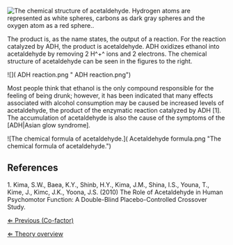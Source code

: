 ![The chemical structure of acetaldehyde. Hydrogen atoms are represented as white spheres, carbons as dark gray spheres and the oxygen atom as a red sphere..]( Acetaldehyde.png "The chemical structure of acetaldehyde. Hydrogen atoms are represented as white spheres, carbons as dark gray spheres and the oxygen atom as a red sphere..")

The product is, as the name states, the output of a reaction. For the
reaction catalyzed by ADH, the product is acetaldehyde. ADH oxidizes
ethanol into acetaldehyde by removing 2 H^+^ ions and 2 electrons. The
chemical structure of acetaldehyde can be seen in the figures to the
right.

![]( ADH reaction.png " ADH reaction.png")

Most people think that ethanol is the only compound responsible for the
feeling of being drunk; however, it has been indicated that many effects
associated with alcohol consumption may be caused be increased levels of
acetaldehyde, the product of the enzymatic reaction catalyzed by ADH
[1]. The accumulation of acetaldehyde is also the cause of the symptoms
of the [ADH|Asian glow syndrome].

![The chemical formula of acetaldehyde.]( Acetaldehyde formula.png "The chemical formula of acetaldehyde.")

References
----------

1\. Kima, S.W., Baea, K.Y., Shinb, H.Y., Kima, J.M., Shina, I.S., Youna,
T., Kime, J., Kimc, J.K., Yoona, J.S. (2010) The Role of Acetaldehyde in
Human Psychomotor Function: A Double-Blind Placebo-Controlled Crossover
Study.

[⇐ Previous (Co-factor)](/wiki/Co-factor "wikilink")

[⇐ Theory overview](/wiki/Enzyme_Kinetics "wikilink")

